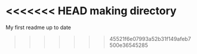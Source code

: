 <<<<<<< HEAD
making directory
=======
My first readme
up to date
>>>>>>> 45521f6e07993a52b31f149afeb7500e36545285
